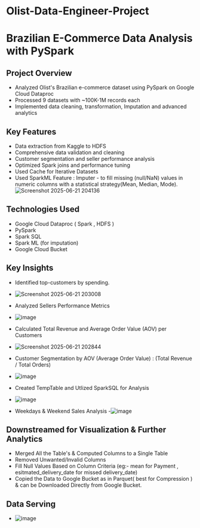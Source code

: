 # Olist-Data-Engineer-Project
# Brazilian E-Commerce Data Analysis with PySpark

## Project Overview
- Analyzed Olist's Brazilian e-commerce dataset using PySpark on Google Cloud Dataproc
- Processed 9 datasets with ~100K-1M records each
- Implemented data cleaning, transformation, Imputation and advanced analytics

## Key Features
- Data extraction from Kaggle to HDFS 
- Comprehensive data validation and cleaning
- Customer segmentation and seller performance analysis
- Optimized Spark joins and performance tuning
- Used Cache for Iterative Datasets
- Used SparkML Feature : Imputer - to fill missing (null/NaN) values in numeric columns with a statistical strategy(Mean, Median, Mode).
![Screenshot 2025-06-21 204136](https://github.com/user-attachments/assets/488cb756-5089-4c44-8afc-919104bb296d)

## Technologies Used
- Google Cloud Dataproc ( Spark , HDFS )
- PySpark
- Spark SQL
- Spark ML (for imputation)
- Google Cloud Bucket

## Key Insights
- Identified top-customers by spending.
- ![Screenshot 2025-06-21 203008](https://github.com/user-attachments/assets/64bd4556-7be3-444c-96c5-a33182f813ce)

- Analyzed Sellers Performance Metrics
- ![image](https://github.com/user-attachments/assets/328bf3ef-d748-4fff-b2e5-0939beb923ff)

- Calculated Total Revenue and Average Order Value (AOV) per Customers
- ![Screenshot 2025-06-21 202844](https://github.com/user-attachments/assets/b8a4e5c0-439d-4936-969f-a6a6cab3aa61)

- Customer Segmentation by AOV (Average Order Value) : (Total Revenue / Total Orders)
- ![image](https://github.com/user-attachments/assets/68262507-9b8d-445b-bbe2-e7dfe0e94fa0)

- Created TempTable and Utlized SparkSQL for Analysis
- ![image](https://github.com/user-attachments/assets/adef3644-b99b-4402-b605-2b0040bfdaab)

- Weekdays & Weekend Sales Analysis
-![image](https://github.com/user-attachments/assets/e82cda61-9526-4886-86d6-d9d3b3eb4351)

## Downstreamed for Visualization & Further Analytics
- Merged All the Table's & Computed Columns to a Single Table
- Removed Unwanted/Invalid Columns 
- Fill Null Values Based on Column Criteria (eg:- mean for Payment , esitmated_delivery_date for missed delivery_date)
- Copied the Data to Google Bucket as in Parquet( best for Compression ) & can be Downloaded Directly from Google Bucket.

## Data Serving
- ![image](https://github.com/user-attachments/assets/2005f350-be3a-4f24-a3a0-b4c0d1c65dc2)

